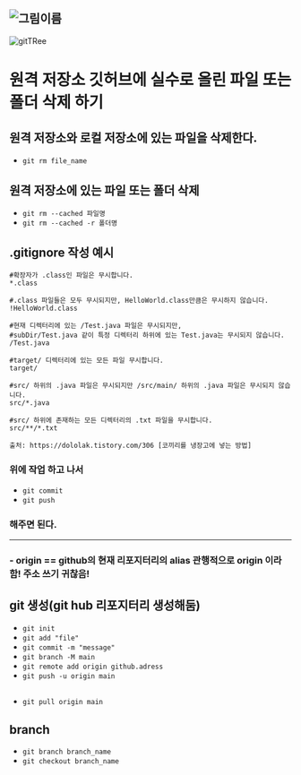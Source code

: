 ## ![그림이름](링크)

![gitTRee](https://github.com/42azimut/md_doc_Study/blob/main/IMG_5903.JPG")

# 원격 저장소 깃허브에 실수로 올린 파일 또는 폴더 삭제 하기

## 원격 저장소와 로컬 저장소에 있는 파일을 삭제한다.
- `git rm file_name`

## 원격 저장소에 있는 파일 또는 폴더 삭제
- `git rm --cached 파일명`
- `git rm --cached -r 폴더명`

## .gitignore 작성 예시
```
#확장자가 .class인 파일은 무시합니다.
*.class

#.class 파일들은 모두 무시되지만, HelloWorld.class만큼은 무시하지 않습니다.
!HelloWorld.class

#현재 디렉터리에 있는 /Test.java 파일은 무시되지만,
#subDir/Test.java 같이 특정 디렉터리 하위에 있는 Test.java는 무시되지 않습니다.
/Test.java

#target/ 디렉터리에 있는 모든 파일 무시합니다.
target/

#src/ 하위의 .java 파일은 무시되지만 /src/main/ 하위의 .java 파일은 무시되지 않습니다.
src/*.java

#src/ 하위에 존재하는 모든 디렉터리의 .txt 파일을 무시합니다.
src/**/*.txt

출처: https://dololak.tistory.com/306 [코끼리를 냉장고에 넣는 방법]
```

### 위에 작업 하고 나서 
- `git commit`
- `git push`  
### 해주면 된다.
___

### - origin == github의 현재 리포지터리의 alias 관행적으로 origin 이라 함! 주소 쓰기 귀찮음!

## git 생성(git hub 리포지터리 생성해둠)
- `git init`
- `git add "file"`
- `git commit -m "message"`
- `git branch -M main`
- `git remote add origin github.adress` 
- `git push -u origin main`

##
- `git pull origin main`

## branch
- `git branch branch_name`
- `git checkout branch_name`





